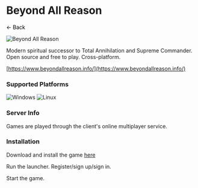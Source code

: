 # Beyond All Reason
<a href="https://grlanparty.info" style="text-decoration: none; color: black;">&#8592; Back</a>

![Beyond All Reason](https://media.indiedb.com/cache/images/games/1/78/77468/thumb_620x2000/BARLoadingscreen205.jpg)

Modern spiritual successor to Total Annihilation and Supreme Commander. Open source and free to play. Cross-platform.

[https://www.beyondallreason.info/](https://www.beyondallreason.info/)

### Supported Platforms
![Windows](https://img.icons8.com/color/48/000000/windows-10.png) ![Linux](https://img.icons8.com/color/48/000000/linux.png)

### Server Info
Games are played through the client's online multiplayer service.

### Installation
Download and install the game [here](https://www.beyondallreason.info/download)

Run the launcher. Register/sign up/sign in. 

Start the game. 
